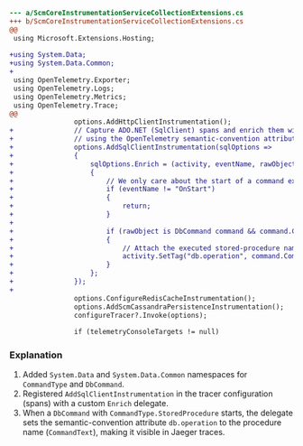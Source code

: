 ```diff
--- a/ScmCoreInstrumentationServiceCollectionExtensions.cs
+++ b/ScmCoreInstrumentationServiceCollectionExtensions.cs
@@
 using Microsoft.Extensions.Hosting;
 
+using System.Data;
+using System.Data.Common;
+
 using OpenTelemetry.Exporter;
 using OpenTelemetry.Logs;
 using OpenTelemetry.Metrics;
 using OpenTelemetry.Trace;
@@
 				options.AddHttpClientInstrumentation();
+				// Capture ADO.NET (SqlClient) spans and enrich them with the stored-procedure name
+				// using the OpenTelemetry semantic-convention attribute `db.operation`.
+				options.AddSqlClientInstrumentation(sqlOptions =>
+				{
+					sqlOptions.Enrich = (activity, eventName, rawObject) =>
+					{
+						// We only care about the start of a command execution.
+						if (eventName != "OnStart")
+						{
+							return;
+						}
+
+						if (rawObject is DbCommand command && command.CommandType == CommandType.StoredProcedure)
+						{
+							// Attach the executed stored-procedure name.
+							activity.SetTag("db.operation", command.CommandText);
+						}
+					};
+				});
+
 				options.ConfigureRedisCacheInstrumentation();
 				options.AddScmCassandraPersistenceInstrumentation();
 				configureTracer?.Invoke(options);
 
 				if (telemetryConsoleTargets != null)
```

### Explanation
1. Added `System.Data` and `System.Data.Common` namespaces for `CommandType` and `DbCommand`.
2. Registered `AddSqlClientInstrumentation` in the tracer configuration (spans) with a custom `Enrich` delegate.
3. When a `DbCommand` with `CommandType.StoredProcedure` starts, the delegate sets the semantic-convention attribute `db.operation` to the procedure name (`CommandText`), making it visible in Jaeger traces.
